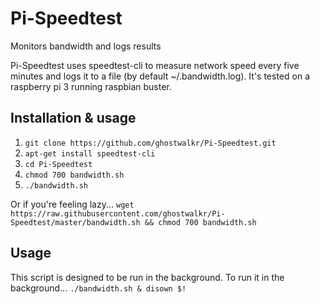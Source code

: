 # Pi-Speedtest
Monitors bandwidth and logs results

Pi-Speedtest uses speedtest-cli to measure network speed every five minutes and logs it to a file (by default ~/.bandwidth.log).
It's tested on a raspberry pi 3 running raspbian buster.

## Installation & usage
1. `git clone https://github.com/ghostwalkr/Pi-Speedtest.git`
2. `apt-get install speedtest-cli`
3. `cd Pi-Speedtest`
4. `chmod 700 bandwidth.sh`
5. `./bandwidth.sh`


Or if you're feeling lazy...
`wget https://raw.githubusercontent.com/ghostwalkr/Pi-Speedtest/master/bandwidth.sh && chmod 700 bandwidth.sh`

## Usage
This script is designed to be run in the background. To run it in the background...
`./bandwidth.sh & disown $!`
